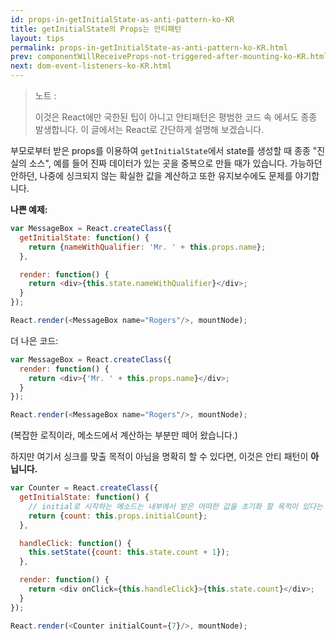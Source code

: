 ```yaml
---
id: props-in-getInitialState-as-anti-pattern-ko-KR
title: getInitialState의 Props는 안티패턴
layout: tips
permalink: props-in-getInitialState-as-anti-pattern-ko-KR.html
prev: componentWillReceiveProps-not-triggered-after-mounting-ko-KR.html
next: dom-event-listeners-ko-KR.html
---
```


> 노트 : 
>
> 이것은 React에만 국한된 팁이 아니고 안티패턴은 평범한 코드 속 에서도 종종 발생합니다. 이 글에서는 React로 간단하게 설명해 보겠습니다.

부모로부터 받은 props를 이용하여 `getInitialState`에서 state를 생성할 때 종종 "진실의 소스", 예를 들어 진짜 데이터가 있는 곳을 중복으로 만들 때가 있습니다. 가능하던 안하던, 나중에 싱크되지 않는 확실한 값을 계산하고 또한 유지보수에도 문제를 야기합니다.

**나쁜 예제:**

```js
var MessageBox = React.createClass({
  getInitialState: function() {
    return {nameWithQualifier: 'Mr. ' + this.props.name};
  },

  render: function() {
    return <div>{this.state.nameWithQualifier}</div>;
  }
});

React.render(<MessageBox name="Rogers"/>, mountNode);
```

더 나은 코드:

```js
var MessageBox = React.createClass({
  render: function() {
    return <div>{'Mr. ' + this.props.name}</div>;
  }
});

React.render(<MessageBox name="Rogers"/>, mountNode);
```

(복잡한 로직이라, 메소드에서 계산하는 부분만 떼어 왔습니다.)

하지만 여기서 싱크를 맞출 목적이 아님을 명확히 할 수 있다면, 이것은 안티 패턴이 **아닙니다.**



```js
var Counter = React.createClass({
  getInitialState: function() {
    // initial로 시작하는 메소드는 내부에서 받은 어떠한 값을 초기화 할 목적이 있다는 것을 나타냅니다.
    return {count: this.props.initialCount};
  },

  handleClick: function() {
    this.setState({count: this.state.count + 1});
  },

  render: function() {
    return <div onClick={this.handleClick}>{this.state.count}</div>;
  }
});

React.render(<Counter initialCount={7}/>, mountNode);
```
